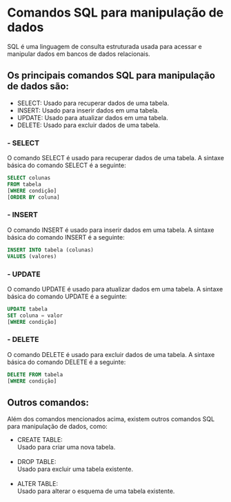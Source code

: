 # Comandos SQL para manipulação de dados

SQL é uma linguagem de consulta estruturada usada para acessar e manipular dados em bancos de dados relacionais.

## Os principais comandos SQL para manipulação de dados são:

- SELECT: Usado para recuperar dados de uma tabela.
- INSERT: Usado para inserir dados em uma tabela.
- UPDATE: Usado para atualizar dados em uma tabela.
- DELETE: Usado para excluir dados de uma tabela.

### - SELECT

O comando SELECT é usado para recuperar dados de uma tabela. A sintaxe básica do comando SELECT é a seguinte:

```sql
SELECT colunas
FROM tabela
[WHERE condição]
[ORDER BY coluna]
```

### - INSERT

O comando INSERT é usado para inserir dados em uma tabela. A sintaxe básica do comando INSERT é a seguinte:

```sql
INSERT INTO tabela (colunas)
VALUES (valores)
```

### - UPDATE

O comando UPDATE é usado para atualizar dados em uma tabela. A sintaxe básica do comando UPDATE é a seguinte:

```sql
UPDATE tabela
SET coluna = valor
[WHERE condição]
```

### - DELETE

O comando DELETE é usado para excluir dados de uma tabela. A sintaxe básica do comando DELETE é a seguinte:

```sql
DELETE FROM tabela
[WHERE condição]
```

## Outros comandos:

Além dos comandos mencionados acima, existem outros comandos SQL para manipulação de dados, como:

- CREATE TABLE: <br> Usado para criar uma nova tabela.<br><br>
- DROP TABLE: <br> Usado para excluir uma tabela existente.<br><br>
- ALTER TABLE: <br> Usado para alterar o esquema de uma tabela existente.
